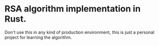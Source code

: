 # RSA algorithm implementation in Rust.

Don't use this in any kind of production environment, this is just a personal project for learning the algorithm.
